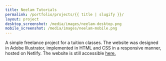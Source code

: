 ```yaml
---
title: Neelam Tutorials
permalink: /portfolio/projects/{{ title | slugify }}/
layout: project
desktop_screenshot: /media/images/neelam-desktop.png
mobile_screenshot: /media/images/neelam-mobile.png
---
```

A simple freelance project for a tuition classes. The website was designed in Adobe Illustrator, implemented in HTML and CSS in a responsive manner, hosted on Netlify. The website is still accessible [here.](https://compassionate-carson-6a42d0.netlify.app/)